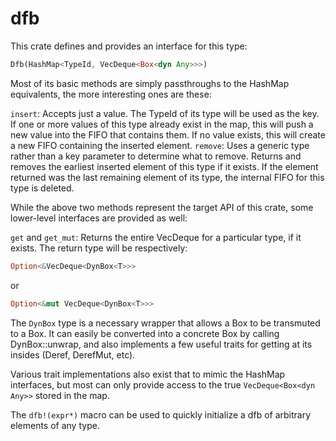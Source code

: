 # dfb

This crate defines and provides an interface for this type: 
```rust 
Dfb(HashMap<TypeId, VecDeque<Box<dyn Any>>>)
```
Most of its basic methods are simply passthroughs to the HashMap equivalents, the more interesting ones are these:

`insert`: Accepts just a value. The TypeId of its type will be used as the key. If one or more values of this type already exist in the map, this will push a new value into the FIFO that contains them. If no value exists, this will create a new FIFO containing the inserted element.
`remove`: Uses a generic type rather than a key parameter to determine what to remove. Returns and removes the earliest inserted element of this type if it exists. If the element returned was the last remaining element of its type, the internal FIFO for this type is deleted.

While the above two methods represent the target API of this crate, some lower-level interfaces are provided as well:

`get` and `get_mut`: Returns the entire VecDeque for a particular type, if it exists. The return type will be respectively:
```rust
Option<&VecDeque<DynBox<T>>> 
```
or
```rust
Option<&mut VecDeque<DynBox<T>>> 
```
The `DynBox` type is a necessary wrapper that allows a Box<dyn Any> to be transmuted to a Box<T>. It can easily be converted into a concrete Box<T> by calling DynBox::unwrap, and also implements a few useful traits for getting at its insides (Deref, DerefMut, etc).

Various trait implementations also exist that to mimic the HashMap interfaces, but most can only provide access to the true `VecDeque<Box<dyn Any>>` stored in the map.

The `dfb!(expr*)` macro can be used to quickly initialize a dfb of arbitrary elements of any type.
